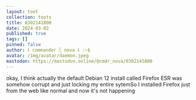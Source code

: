 ```yaml
---
layout: toot
collection: toots
title: 0302141800
date: 2024-03-02
published: true
tags: []
pinned: false
author: ⸸ commander ░ nova ⸸ :~$
avatar: /img/avatar/daemon.jpeg
mastodon: https://mastodon.online/@cmdr_nova/0302141800
---
```


okay, I think actually the default Debian 12 install called Firefox ESR was somehow corrupt and just locking my entire sytemSo I installed Firefox just from the web like normal and now it's not happening

